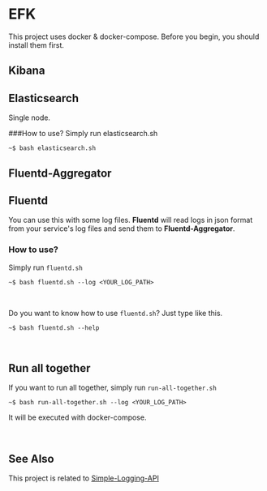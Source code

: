 # EFK
This project uses docker & docker-compose. Before you begin, you should install them first.

## Kibana

## Elasticsearch
Single node.

###How to use?
Simply run elasticsearch.sh
```
~$ bash elasticsearch.sh
```

## Fluentd-Aggregator

## Fluentd
You can use this with some log files. **Fluentd** will read logs in json format from your service's log files and send them to **Fluentd-Aggregator**. 

### How to use?
Simply run `fluentd.sh`
```
~$ bash fluentd.sh --log <YOUR_LOG_PATH>
```
<br/>

Do you want to know how to use `fluentd.sh`? Just type like this.
```
~$ bash fluentd.sh --help
```

<br/>

## Run all together
If you want to run all together, simply run `run-all-together.sh`
```
~$ bash run-all-together.sh --log <YOUR_LOG_PATH>
```
It will be executed with docker-compose.

<br/>

## See Also
This project is related to [Simple-Logging-API](https://github.com/ToasT1ng/Simple-Logging-API)